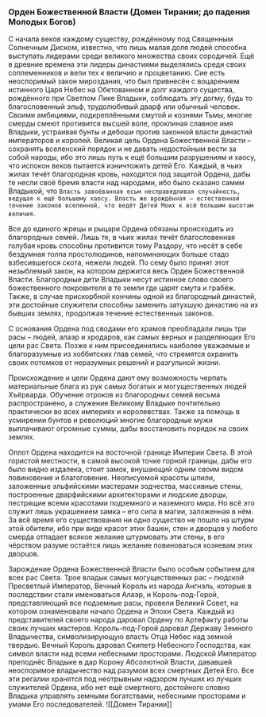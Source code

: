 ###  Орден Божественной Власти (Домен Тирании; до падения Молодых Богов)

С начала веков каждому существу, рождённому под Священным Солнечным Диском, известно, что лишь малая доля людей способна выступать лидерами среди великого множества своих сородичей. Ещё в древние времена эти лидеры династиями выделялись среди своих соплеменников и вели тех к величию и процветанию. Сие есть неоспоримый закон мироздания, что был привнесён с воцарением истинного Царя Небес на Обетованном и долг каждого существа, рождённого при Светлом Лике Владыки, соблюдать эту догму, будь то благословенный эльф, трудолюбивый дварф или обычный человек. Своими амбициями, подкреплёнными смутой и кознями Тьмы, многие смерды смеют противится высшей воле, проклиная славное имя Владыки, устраивая бунты и дебоши против законной власти династий императоров и королей. Великая цель Ордена Божественной Власти – сохранять вселенский порядок и не давать недостойным вести за собой народы, ибо это лишь путь к ещё большим разрушениям и хаосу, что испокон веков пытается изничтожить детей Его. Каждый, в чьих жилах течёт благородная кровь, находятся под защитой Ордена, дабы те несли своё бремя власти над народами, ибо было сказано самим Владыкой, что `Власть завоёванная есьм несправедливая случайность, ведущая к ещё большему хаосу. Власть же врождённая – естественной течение законов вселенной, что ведёт Детей Моих к всё большим высотам величия`.

Все до единого жрецы и рыцари Ордена обязаны происходить из благородных семей. Лишь те, в чьих жилах течёт благословенная голубая кровь способны противится тому Раздору, что несёт в себе бездумная толпа простолюдинов, напоминающих больше стадо взбесившегося скота, нежели людей. По сему было принят этот незыблемый закон, на котором держится весь Орден Божественной Власти. Благородные дети Владыки несут истинное слово своего божественного покровителя в те земли где царят смута и грабёж. Также, в случае прискорбной кончины одной из благородный династий, эти достойные служители способны заменить затухшую династию на их бывших землях, продолжая течение естественных законов.

С основания Ордена под сводами его храмов преобладали лишь три расы – людей, алаэр и хродаров, как самых верных и разделяющих Его цели рас Света. Позже к ним присоединились наиболее уважаемые и благоразумные из хоббитских глав семей, что стремятся охранить своих потомков от неразумных решений и разгульной жизни.

Происхождение и цели Ордена дают ему возможность черпать материальные блага из рук самых богатых и могущественных людей Хъёрварда. Обучение отроков из благородных семей весьма распространено, а служение Великому Владыке почтительно практически во всех империях и королевствах. Также за помощь в усмирении бунтов и революций многие благородные мужи выплачивают огромные суммы, дабы восстановить порядок на своих землях.

Оплот Ордена находится на восточной границе Империи Света. В этой гористой местности, в самой высокой точке горной границы, дабы его было видно издалека, стоит замок, внушающий одним своим видом повиновение и благоговение. Неописуемой красоты шпили, заложенные эльфийскими мастерами зодчества, массивные стены, построенные дварфийскими архитекторами и людские дворцы, пестрящие всеми красотами подземного и наземного мира. Но всё это служит лишь украшением замка – его сила в магии, заложенная в нём. За всё время его существования ни одно существо не пошло на штурм этой обители, ибо при виде красот этих башен, стен и дворцов у любого смерда отпадает всякое желание штурмовать эти стены, в его чёрством разуме остаётся лишь желание повиноваться хозяевам этих дворцов.

Зарождение Ордена Божественной Власти было особым событием для всех рас Света. Трое владык самых могущественных рас – людской Пресветлый Император, Вечный Король из народа Ангнэль, которые в последствии стали именоваться Алаэр, и Король-под-Горой, представляющий все подземные расы, провели Великий Совет, на котором ознаменовали начало Ордена и Эпохи Света. Каждый из представителей своего народа даровал Ордену по Артефакту работы своих лучших мастеров. Король-под-Горой даровал Державу Земного Владычества, символизирующую власть Отца Небес над земной твердью. Вечный Король даровал Скипетр Небесного Господства, как символ власти над всеми небесными просторами. Людской Император преподнёс Владыке в дар Корону Абсолютной Власти, дававшей неоспоримое владычество над разумом всех смертных Детей Его. Все эти регалии хранятся под неотрывным надзором лучших из лучших служителей Ордена, ибо нет ещё смертного, достойного словно Владыка управлять земными богатствами, небесными просторами и умами Его последователей.
![[Домен Тирании]]